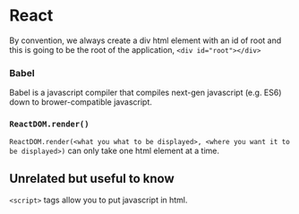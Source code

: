 # React

By convention, we always create a div html element with an id of root and this is going to be the root of the application,  `<div id="root"></div>`

### Babel
Babel is a javascript compiler that compiles next-gen javascript (e.g. ES6) down to brower-compatible javascript. 

### `ReactDOM.render()`
`ReactDOM.render(<what you what to be displayed>, <where you want it to be displayed>)` can only take one html element at a time. 

## Unrelated but useful to know

`<script>` tags allow you to put javascript in html.